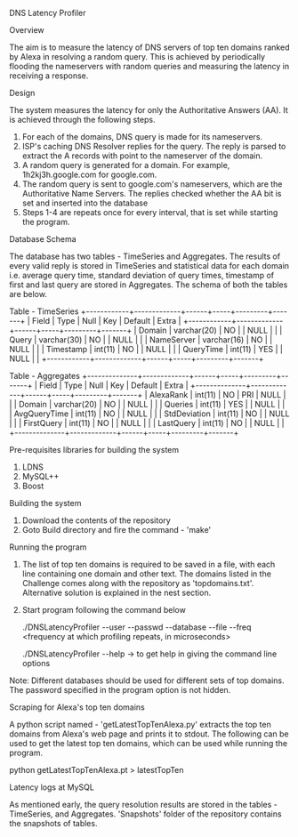 DNS Latency Profiler

Overview

The aim is to measure the latency of DNS servers of top ten domains ranked by Alexa in resolving a random query. This is achieved by periodically flooding the nameservers with random queries and measuring the latency in receiving a response. 

Design

The system measures the latency for only the Authoritative Answers (AA). It is achieved through the following steps.
1. For each of the domains, DNS query is made for its nameservers. 
2. ISP's caching DNS Resolver replies for the query. The reply is parsed to extract the A records with point to the nameserver of the domain.
3. A random query is generated for a domain. For example, 1h2kj3h.google.com for google.com.
4. The random query is sent to google.com's nameservers, which are the Authoritative Name Servers. The replies checked whether the AA bit is set and inserted into the database
5. Steps 1-4 are repeats once for every interval, that is set while starting the program.

Database Schema

The database has two tables - TimeSeries and Aggregates. The results of every valid reply is stored in TimeSeries and statistical data for each domain i.e. average query time, standard deviation of query times, timestamp of first and last query are stored in Aggregates. The schema of both the tables are below.

Table - TimeSeries
+------------+-------------+------+-----+---------+-------+
| Field      | Type        | Null | Key | Default | Extra |
+------------+-------------+------+-----+---------+-------+
| Domain     | varchar(20) | NO   |     | NULL    |       |
| Query      | varchar(30) | NO   |     | NULL    |       |
| NameServer | varchar(16) | NO   |     | NULL    |       |
| Timestamp  | int(11)     | NO   |     | NULL    |       |
| QueryTime  | int(11)     | YES  |     | NULL    |       |
+------------+-------------+------+-----+---------+-------+

Table - Aggregates
+--------------+-------------+------+-----+---------+-------+
| Field        | Type        | Null | Key | Default | Extra |
+--------------+-------------+------+-----+---------+-------+
| AlexaRank    | int(11)     | NO   | PRI | NULL    |       |
| Domain       | varchar(20) | NO   |     | NULL    |       |
| Queries      | int(11)     | YES  |     | NULL    |       |
| AvgQueryTime | int(11)     | NO   |     | NULL    |       |
| StdDeviation | int(11)     | NO   |     | NULL    |       |
| FirstQuery   | int(11)     | NO   |     | NULL    |       |
| LastQuery    | int(11)     | NO   |     | NULL    |       |
+--------------+-------------+------+-----+---------+-------+


Pre-requisites libraries for building the system

1. LDNS
2. MySQL++
3. Boost


Building the system 

1. Download the contents of the repository
2. Goto Build directory and fire the command - 'make'


Running the program

1. The list of top ten domains is required to be saved in a file, with each line containing one domain and other text. The domains listed in the Challenge comes along with the repository as 'topdomains.txt'. Alternative solution is explained in the nest section.
2. Start program following the command below

    ./DNSLatencyProfiler --user <MySQL user name> --passwd <MySQL password> --database <database name> --file <file containing the top domains> --freq <frequency at which profiling repeats, in microseconds>

    ./DNSLatencyProfiler --help -> to get help in giving the command line options

Note: Different databases should be used for different sets of top domains. The password specified in the program option is not hidden.


Scraping for Alexa's top ten domains

A python script named - 'getLatestTopTenAlexa.py' extracts the top ten domains from Alexa's web page and prints it to stdout. The following can be used to get the latest top ten domains, which can be used while running the program.
  
  python getLatestTopTenAlexa.pt > latestTopTen


Latency logs at MySQL

As mentioned early, the query resolution results are stored in the tables - TimeSeries, and Aggregates. 'Snapshots' folder of the repository contains the snapshots of tables.

